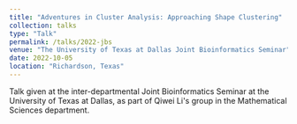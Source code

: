 ```yaml
---
title: "Adventures in Cluster Analysis: Approaching Shape Clustering"
collection: talks
type: "Talk"
permalink: /talks/2022-jbs
venue: "The University of Texas at Dallas Joint Bioinformatics Seminar"
date: 2022-10-05
location: "Richardson, Texas"
---
```


Talk given at the inter-departmental Joint Bioinformatics Seminar at the University of Texas at Dallas, as part of Qiwei Li's group in the Mathematical Sciences department.